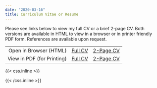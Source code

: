 ```yaml
---
date: "2020-03-16"
title: Curriculum Vitae or Resume
---
```


Please see links below to view my full CV or a brief 2-page CV. Both versions are available in HTML to view in a browser or in printer friendly PDF form. References are available upon request.

|               |               |  |
| ---:         |     :---:      | :---: |
| Open in Browser (HTML)  | [Full CV]()    | [2-Page CV](sw_two-page)    |
| View in PDF (for Printing) | [Full CV](sw_full_cv.pdf) | [2-Page CV](sw_two-page_cv.pdf) |

{{< css.inline >}}
<style>
.canon { background: white; width: 100%; height: auto;}
</style>
{{< /css.inline >}}